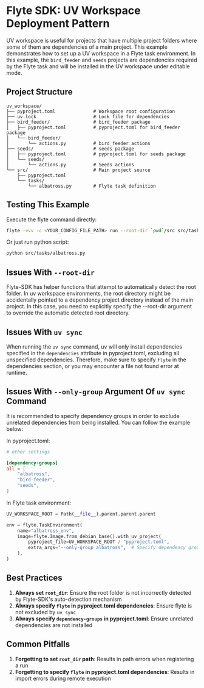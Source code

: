 
# Flyte SDK: UV Workspace Deployment Pattern

UV workspace is useful for projects that have multiple project folders where some of them are dependencies of a main project. This example demonstrates how to set up a UV workspace in a Flyte task environment. In this example, the `bird_feeder` and `seeds` projects are dependencies required by the Flyte task and will be installed in the UV workspace under editable mode.

## Project Structure

```
uv_workspace/
├── pyproject.toml              # Workspace root configuration
├── uv.lock                     # Lock file for dependencies
├── bird_feeder/                # bird_feeder package
│   ├── pyproject.toml          # pyproject.toml for bird_feeder package
│   └── bird_feeder/
│       └── actions.py          # bird_feeder actions
├── seeds/                      # seeds package
│   ├── pyproject.toml          # pyproject.toml for seeds package
│   └── seeds/
│       └── actions.py          # Seeds actions
└── src/                        # Main project source
    ├── pyproject.toml
    └── tasks/
        └── albatross.py        # Flyte task definition
```

##  Testing This Example
Execute the flyte command directly:
```bash
flyte -vvv -c <YOUR_CONFIG_FILE_PATH> run --root-dir `pwd`/src src/tasks/albatross.py albatross_task
```
Or just run python script:
```bash
python src/tasks/albatross.py
```

##  Issues With `--root-dir`
Flyte-SDK has helper functions that attempt to automatically detect the root folder. In uv workspace environments, the root directory might be
accidentally pointed to a dependency project directory instead of the main project. In this case, you need to explicitly specify the --root-dir
argument to override the automatic detected root directory.

##  Issues With `uv sync`
When running the `uv sync` command, uv will only install dependencies specified in the `dependencies` attribute in pyproject.toml, excluding all unspecified dependencies. Therefore, make sure to specify `flyte` in the dependencies section, or you may encounter a file not found error at runtime.

## Issues With `--only-group` Argument Of `uv sync` Command
It is recommended to specify dependency groups in order to exclude unrelated dependencies from being installed. You can follow the example below:

In pyproject.toml:
```toml
# other settings

[dependency-groups]
all = [
    "albatross",
    "bird-feeder",
    "seeds",
]
```

In Flyte task environment:
```python
UV_WORKSPACE_ROOT = Path(__file__).parent.parent.parent

env = flyte.TaskEnvironment(
    name="albatross_env",
    image=flyte.Image.from_debian_base().with_uv_project(
        pyproject_file=UV_WORKSPACE_ROOT / "pyproject.toml",
        extra_args="--only-group albatross",  # Specify dependency group with --only-group argument
    ),
)
```

## Best Practices

1. **Always set `root_dir`**: Ensure the root folder is not incorrectly detected by Flyte-SDK's auto-detection mechanism
2. **Always specify `flyte` in pyproject.toml dependencies**: Ensure flyte is not excluded by `uv sync`
3. **Always specify `dependency-groups` in pyproject.toml**: Ensure unrelated dependencies are not installed

## Common Pitfalls

1. **Forgetting to set `root_dir` path**: Results in path errors when registering a run
2. **Forgetting to specify `flyte` in pyproject.toml dependencies**: Results in import errors during remote execution